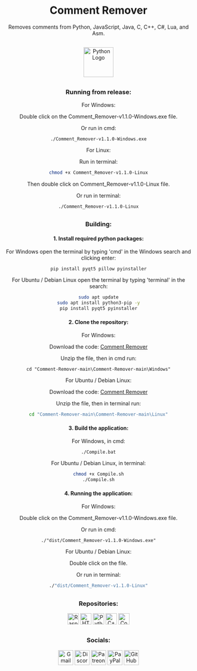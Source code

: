 <div align="center">
  <h1>Comment Remover</h1>
  <p>Removes comments from Python, JavaScript, Java, C, C++, C#, Lua, and Asm.</p>
</div>

##

<div align="center">
  <img src="https://cdn.jsdelivr.net/gh/devicons/devicon/icons/python/python-original.svg" height="80" alt="Python Logo"/>
</div>

##

<div align="center">
   <h3>Running from release:</h3>
   <p>For Windows:</p>
   <p>Double click on the Comment_Remover-v1.1.0-Windows.exe file.</p>
   <p>Or run in cmd:</p>
   
   ```batch
   ./Comment_Remover-v1.1.0-Windows.exe
   ```

   <p>For Linux:</p>
   <p>Run in terminal:</p>
   
   ```bash
   chmod +x Comment_Remover-v1.1.0-Linux
   ```

   <p>Then double click on Comment_Remover-v1.1.0-Linux file.</p>
   <p>Or run in terminal:</p>
   
   ```bash
   ./Comment_Remover-v1.1.0-Linux
   ```
</div>

##

<div align="center">
   <h3>Building:</h3>
   <h4>1. Install required python packages:</h4>
   <p>For Windows open the terminal by typing 'cmd' in the Windows search and clicking enter:</p>

   ```batch
   pip install pyqt5 pillow pyinstaller
   ```

   <p>For Ubuntu / Debian Linux open the terminal by typing 'terminal' in the search:</p>      
   
   ```bash
   sudo apt update
   sudo apt install python3-pip -y
   pip install pyqt5 pyinstaller
   ```
   
   <h4>2. Clone the repository:</h4>
   <p>For Windows:</p>
   <p>Download the code: <a href="https://github.com/Jpwaters09/Comment-Remover/archive/refs/heads/main.zip">Comment Remover</a></p>
   <p>Unzip the file, then in cmd run:</p>
   
   ```batch
   cd "Comment-Remover-main\Comment-Remover-main\Windows"
   ```

   <p>For Ubuntu / Debian Linux:</p>
   <p>Download the code: <a href="https://github.com/Jpwaters09/Comment-Remover/archive/refs/heads/main.zip">Comment Remover</a></p>
   <p>Unzip the file, then in terminal run:</p>
   
   ```bash
   cd "Comment-Remover-main\Comment-Remover-main\Linux"
   ```
   
   <h4>3. Build the application:</h4>
   <p>For Windows, in cmd:</p>
   
   ```batch
   ./Compile.bat
   ```
      
   <p>For Ubuntu / Debian Linux, in terminal:</p>
   
   ```bash
   chmod +x Compile.sh
   ./Compile.sh
   ```
   
   <h4>4. Running the application:</h4>
   <p>For Windows:</p>
   <p>Double click on the Comment_Remover-v1.1.0-Windows.exe file.</p>
   <p>Or run in cmd:</p>
   
   ```batch
   ./"dist/Comment_Remover-v1.1.0-Windows.exe"
   ```

   <p>For Ubuntu / Debian Linux:</p>
   <p>Double click on the file.</p>
   <p>Or run in terminal:</p>
   
   ```bash
   ./"dist/Comment_Remover-v1.1.0-Linux"
   ```
</div>

##

<div align="center">
  <h3>Repositories:</h3>

  <a href="https://github.com/Jpwaters09/Raspberry-Pi-Projects"><img src="https://img.shields.io/badge/Raspberry%20Pi%20Projects-Raspberry%20Pi%20Projects?logo=python&logoColor=white&labelColor=3776AB&color=grey" alt="Raspberry Pi Projects" height="30"/></a>
  <a href="https://github.com/Jpwaters09/HTML-Projects"><img src="https://img.shields.io/badge/HTML%20Projects-HTML%20Projects?logo=HTML5&logoColor=white&labelColor=E34F26&color=grey" alt="HTML Projects" height="30"/></a>
  <a href="https://github.com/Jpwaters09/Python-Projects"><img src="https://img.shields.io/badge/Python%20Projects-Python%20Projects?logo=python&logoColor=white&labelColor=3776AB&color=grey" alt="Python Projects" height="30"/></a>
  <a href="https://github.com/Jpwaters09/CPP-Projects"><img src="https://img.shields.io/badge/C++%20Projects-C++%20Projects?logo=C%2B%2B&logoColor=white&labelColor=00599C&color=grey" alt="C++ Projects" height="30"/></a>
  <a href="https://github.com/Jpwaters09/Comment-Remover"><img src="https://img.shields.io/badge/Comment%20Remover-Comment%20Remover?logo=python&logoColor=white&labelColor=3776AB&color=grey" alt="Comment Remover" height="30"/></a>
</div>

##

<div align="center">
  <h3>Socials:</h3>
  
  <a href="mailto:jpwaters.github@gmail.com"><img margin-right="10px" src="https://img.shields.io/static/v1?message=Gmail&logo=gmail&label=&color=D14836&logoColor=white&style=flat" height="40" alt="Gmail Logo"/></a>
  <a href="https://discord.com/invite/76dFqekSXz"><img src="https://img.shields.io/static/v1?message=Discord&logo=discord&label=&color=7289DA&logoColor=white&style=flat" height="40" alt="Discord Logo"/></a>
  <a href="https://patreon.com/Jpwaters09"><img src="https://img.shields.io/static/v1?message=Patreon&logo=patreon&label=&color=F96854&logoColor=white&labelColor=&style=flat" height="40" alt="Patreon Logo"/></a>
  <a href="https://paypal.me/JacobW120"><img src="https://img.shields.io/static/v1?message=PayPal&logo=paypal&label=&color=00457C&logoColor=white&style=flat" height="40" alt="PayPal Logo"/></a>
  <a href="https://github.com/jpwaters09"><img src="https://img.shields.io/static/v1?message=GitHub&logo=github&label=&color=181717&logoColor=white&style=flat" height="40" alt="GitHub Logo"/></a>
</div>
